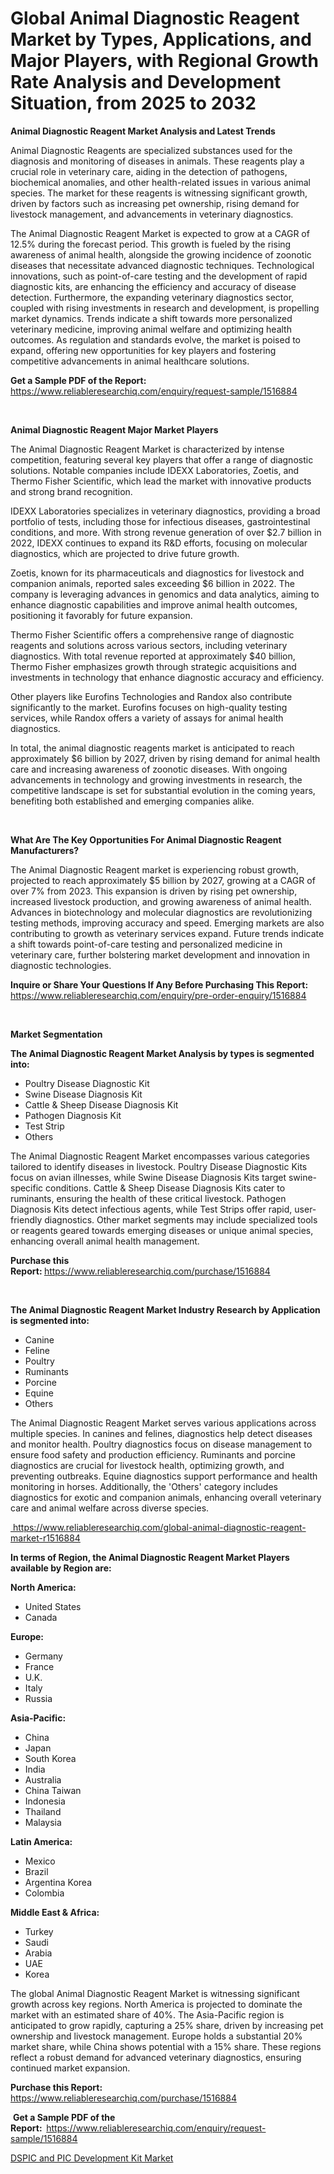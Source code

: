 <p><h1>Global Animal Diagnostic Reagent Market by Types, Applications, and Major Players, with Regional Growth Rate Analysis and Development Situation, from 2025 to 2032</h1></p><p><strong>Animal Diagnostic Reagent Market Analysis and Latest Trends</strong></p>
<p><p>Animal Diagnostic Reagents are specialized substances used for the diagnosis and monitoring of diseases in animals. These reagents play a crucial role in veterinary care, aiding in the detection of pathogens, biochemical anomalies, and other health-related issues in various animal species. The market for these reagents is witnessing significant growth, driven by factors such as increasing pet ownership, rising demand for livestock management, and advancements in veterinary diagnostics.</p><p>The Animal Diagnostic Reagent Market is expected to grow at a CAGR of 12.5% during the forecast period. This growth is fueled by the rising awareness of animal health, alongside the growing incidence of zoonotic diseases that necessitate advanced diagnostic techniques. Technological innovations, such as point-of-care testing and the development of rapid diagnostic kits, are enhancing the efficiency and accuracy of disease detection. Furthermore, the expanding veterinary diagnostics sector, coupled with rising investments in research and development, is propelling market dynamics. Trends indicate a shift towards more personalized veterinary medicine, improving animal welfare and optimizing health outcomes. As regulation and standards evolve, the market is poised to expand, offering new opportunities for key players and fostering competitive advancements in animal healthcare solutions.</p></p>
<p><strong>Get a Sample PDF of the Report:&nbsp;</strong> <a href="https://www.reliableresearchiq.com/enquiry/request-sample/1516884?utm_campaign=3202&utm_medium=2&utm_source=Github&utm_content=ia&utm_term=30032025&utm_id=animal-diagnostic-reagent">https://www.reliableresearchiq.com/enquiry/request-sample/1516884</a></p>
<p>&nbsp;</p>
<p><strong>Animal Diagnostic Reagent Major Market Players</strong></p>
<p><p>The Animal Diagnostic Reagent Market is characterized by intense competition, featuring several key players that offer a range of diagnostic solutions. Notable companies include IDEXX Laboratories, Zoetis, and Thermo Fisher Scientific, which lead the market with innovative products and strong brand recognition. </p><p>IDEXX Laboratories specializes in veterinary diagnostics, providing a broad portfolio of tests, including those for infectious diseases, gastrointestinal conditions, and more. With strong revenue generation of over $2.7 billion in 2022, IDEXX continues to expand its R&D efforts, focusing on molecular diagnostics, which are projected to drive future growth.</p><p>Zoetis, known for its pharmaceuticals and diagnostics for livestock and companion animals, reported sales exceeding $6 billion in 2022. The company is leveraging advances in genomics and data analytics, aiming to enhance diagnostic capabilities and improve animal health outcomes, positioning it favorably for future expansion.</p><p>Thermo Fisher Scientific offers a comprehensive range of diagnostic reagents and solutions across various sectors, including veterinary diagnostics. With total revenue reported at approximately $40 billion, Thermo Fisher emphasizes growth through strategic acquisitions and investments in technology that enhance diagnostic accuracy and efficiency.</p><p>Other players like Eurofins Technologies and Randox also contribute significantly to the market. Eurofins focuses on high-quality testing services, while Randox offers a variety of assays for animal health diagnostics.</p><p>In total, the animal diagnostic reagents market is anticipated to reach approximately $6 billion by 2027, driven by rising demand for animal health care and increasing awareness of zoonotic diseases. With ongoing advancements in technology and growing investments in research, the competitive landscape is set for substantial evolution in the coming years, benefiting both established and emerging companies alike.</p></p>
<p>&nbsp;</p>
<p><strong>What Are The Key Opportunities For Animal Diagnostic Reagent Manufacturers?</strong></p>
<p><p>The Animal Diagnostic Reagent market is experiencing robust growth, projected to reach approximately $5 billion by 2027, growing at a CAGR of over 7% from 2023. This expansion is driven by rising pet ownership, increased livestock production, and growing awareness of animal health. Advances in biotechnology and molecular diagnostics are revolutionizing testing methods, improving accuracy and speed. Emerging markets are also contributing to growth as veterinary services expand. Future trends indicate a shift towards point-of-care testing and personalized medicine in veterinary care, further bolstering market development and innovation in diagnostic technologies.</p></p>
<p><strong>Inquire or Share Your Questions If Any Before Purchasing This Report:</strong> <a href="https://www.reliableresearchiq.com/enquiry/pre-order-enquiry/1516884?utm_campaign=3202&utm_medium=2&utm_source=Github&utm_content=ia&utm_term=30032025&utm_id=animal-diagnostic-reagent">https://www.reliableresearchiq.com/enquiry/pre-order-enquiry/1516884</a></p>
<p>&nbsp;</p>
<p><strong>Market Segmentation</strong></p>
<p><strong>The Animal Diagnostic Reagent Market Analysis by types is segmented into:</strong></p>
<p><ul><li>Poultry Disease Diagnostic Kit</li><li>Swine Disease Diagnosis Kit</li><li>Cattle & Sheep Disease Diagnosis Kit</li><li>Pathogen Diagnosis Kit</li><li>Test Strip</li><li>Others</li></ul></p>
<p><p>The Animal Diagnostic Reagent Market encompasses various categories tailored to identify diseases in livestock. Poultry Disease Diagnostic Kits focus on avian illnesses, while Swine Disease Diagnosis Kits target swine-specific conditions. Cattle & Sheep Disease Diagnosis Kits cater to ruminants, ensuring the health of these critical livestock. Pathogen Diagnosis Kits detect infectious agents, while Test Strips offer rapid, user-friendly diagnostics. Other market segments may include specialized tools or reagents geared towards emerging diseases or unique animal species, enhancing overall animal health management.</p></p>
<p><strong>Purchase this Report:&nbsp;</strong><a href="https://www.reliableresearchiq.com/purchase/1516884?utm_campaign=3202&utm_medium=2&utm_source=Github&utm_content=ia&utm_term=30032025&utm_id=animal-diagnostic-reagent">https://www.reliableresearchiq.com/purchase/1516884</a></p>
<p>&nbsp;</p>
<p><strong>The Animal Diagnostic Reagent Market Industry Research by Application is segmented into:</strong></p>
<p><ul><li>Canine</li><li>Feline</li><li>Poultry</li><li>Ruminants</li><li>Porcine</li><li>Equine</li><li>Others</li></ul></p>
<p><p>The Animal Diagnostic Reagent Market serves various applications across multiple species. In canines and felines, diagnostics help detect diseases and monitor health. Poultry diagnostics focus on disease management to ensure food safety and production efficiency. Ruminants and porcine diagnostics are crucial for livestock health, optimizing growth, and preventing outbreaks. Equine diagnostics support performance and health monitoring in horses. Additionally, the 'Others' category includes diagnostics for exotic and companion animals, enhancing overall veterinary care and animal welfare across diverse species.</p></p>
<p><a href="https://www.reliableresearchiq.com/global-animal-diagnostic-reagent-market-r1516884?utm_campaign=3202&utm_medium=2&utm_source=Github&utm_content=ia&utm_term=30032025&utm_id=animal-diagnostic-reagent">&nbsp;https://www.reliableresearchiq.com/global-animal-diagnostic-reagent-market-r1516884</a></p>
<p><strong>In terms of Region, the Animal Diagnostic Reagent Market Players available by Region are:</strong></p>
<p>
    <p> <strong> North America: </strong>
        <ul>
            <li>United States</li>
            <li>Canada</li>
        </ul>
        </p> 
    <p> <strong> Europe: </strong>
        <ul>
            <li>Germany</li>
            <li>France</li>
            <li>U.K.</li>
            <li>Italy</li>
            <li>Russia</li>
        </ul>
        </p> 
    <p> <strong> Asia-Pacific: </strong>
        <ul>
            <li>China</li>
            <li>Japan</li>
            <li>South Korea</li>
            <li>India</li>
            <li>Australia</li>
            <li>China Taiwan</li>
            <li>Indonesia</li>
            <li>Thailand</li>
            <li>Malaysia</li>
        </ul>
        </p> 
    <p> <strong> Latin America: </strong>
        <ul>
            <li>Mexico</li>
            <li>Brazil</li>
            <li>Argentina Korea</li>
            <li>Colombia</li>
        </ul>
        </p> 
    <p> <strong> Middle East & Africa: </strong>
        <ul>
            <li>Turkey</li>
            <li>Saudi</li>
            <li>Arabia</li>
            <li>UAE</li>
            <li>Korea</li>
        </ul>
    </p>
    </p>
<p><p>The global Animal Diagnostic Reagent Market is witnessing significant growth across key regions. North America is projected to dominate the market with an estimated share of 40%. The Asia-Pacific region is anticipated to grow rapidly, capturing a 25% share, driven by increasing pet ownership and livestock management. Europe holds a substantial 20% market share, while China shows potential with a 15% share. These regions reflect a robust demand for advanced veterinary diagnostics, ensuring continued market expansion.</p></p>
<p><strong>Purchase this Report: </strong><a href="https://www.reliableresearchiq.com/purchase/1516884?utm_campaign=3202&utm_medium=2&utm_source=Github&utm_content=ia&utm_term=30032025&utm_id=animal-diagnostic-reagent">https://www.reliableresearchiq.com/purchase/1516884</a></p>
<p>&nbsp;<strong>Get a Sample PDF of the Report:&nbsp;&nbsp;</strong><a href="https://www.reliableresearchiq.com/enquiry/request-sample/1516884?utm_campaign=3202&utm_medium=2&utm_source=Github&utm_content=ia&utm_term=30032025&utm_id=animal-diagnostic-reagent">https://www.reliableresearchiq.com/enquiry/request-sample/1516884</a></p>
<p><strong></strong></p>
<p><p><a href="https://github.com/doljanzwald/Market-Research-Report-List-1/blob/main/dspic-and-pic-development-kit-market.md?utm_campaign=3202&utm_medium=2&utm_source=Github&utm_content=ia&utm_term=30032025&utm_id=animal-diagnostic-reagent">DSPIC and PIC Development Kit Market</a></p></p>